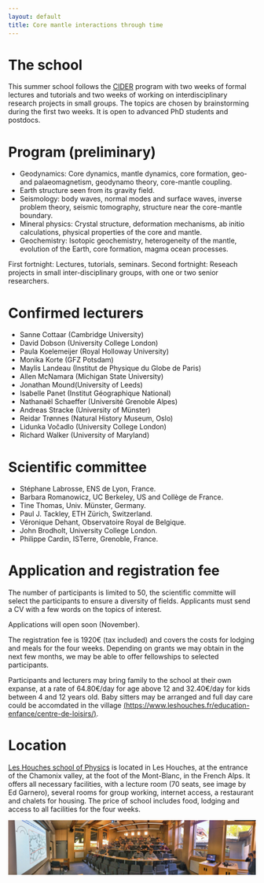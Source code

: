 ```yaml
---
layout: default
title: Core mantle interactions through time
---
```

# The school

This summer school follows the
[CIDER](https://seismo.berkeley.edu/wiki_cider/Main_Page) program with
two weeks of formal lectures and tutorials and two weeks of working on interdisciplinary
research projects in small groups. The topics are chosen by
brainstorming during the first two weeks. It is open to advanced PhD
students and postdocs. 

# Program (preliminary)

* Geodynamics: Core dynamics, mantle dynamics, core formation, geo- and palaeomagnetism, geodynamo theory, core-mantle coupling.
* Earth structure seen from its gravity field.
* Seismology: body waves, normal modes and surface waves, inverse problem theory, seismic tomography, structure near the core-mantle boundary.
* Mineral physics: Crystal structure, deformation mechanisms, ab initio calculations, physical properties of the core and mantle.
* Geochemistry: Isotopic geochemistry, heterogeneity of the mantle, evolution of the Earth, core formation, magma ocean processes.

First fortnight: Lectures, tutorials, seminars.
Second fortnight: Reseach projects in small inter-disciplinary groups, with one or two
senior researchers. 

# Confirmed lecturers

* Sanne Cottaar (Cambridge University)
* David Dobson (University College London)
* Paula Koelemeijer (Royal Holloway University)
* Monika Korte (GFZ Potsdam)
* Maylis Landeau (Institut de Physique du Globe de Paris)
* Allen McNamara (Michigan State University)
* Jonathan Mound(University of Leeds)
* Isabelle Panet (Institut Géographique National)
* Nathanaël Schaeffer (Université Grenoble Alpes)
* Andreas Stracke (University of Münster)
* Reidar Trønnes (Natural History Museum, Oslo)
* Lidunka Vočadlo (University College London)
* Richard Walker (University of Maryland)

# Scientific committee

* Stéphane Labrosse, ENS de Lyon, France.
* Barbara Romanowicz, UC Berkeley, US and Collège de France.
* Tine Thomas, Univ. Münster, Germany.
* Paul J. Tackley, ETH Zürich, Switzerland.
* Véronique Dehant, Observatoire Royal de Belgique.
* John Brodholt, University College London.
* Philippe Cardin, ISTerre, Grenoble, France.


# Application and registration fee

The number of participants is limited to 50, the scientific committe will select
the participants to ensure a diversity of fields. Applicants must send
a CV with a few words on the topics of interest.

Applications will open soon (November). 

The registration fee is 1920€ (tax included) and covers the costs for
lodging and meals for the four weeks. Depending on grants we may
obtain in the next few months, we may be able to offer fellowships to
selected participants.

Participants and lecturers may bring family to the school at their own
expanse, at a rate of 64.80€/day for age above 12 and 32.40€/day
for kids between 4 and 12 years old. Baby sitters may be arranged and
full day care could be accomdated in the village
[(https://www.leshouches.fr/education-enfance/centre-de-loisirs/)](https://www.leshouches.fr/education-enfance/centre-de-loisirs/).

# Location

[Les Houches school of Physics](https://www.houches-school-physics.com/)
is located in Les Houches, at the entrance of the Chamonix valley, at
the foot of the Mont-Blanc, in the French Alps. It offers all
necessary facilities, with a lecture room (70 seats, see image by Ed Garnero), several rooms
for group working, internet access, a restaurant and chalets for
housing. The price of school includes food, lodging and access to all
facilities for the four weeks. 

![LectureRoom](./assets/images/LectureRoom.jpg)
